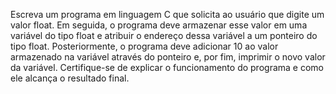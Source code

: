 Escreva um programa em linguagem C que solicita ao usuário que digite um valor float. Em seguida, o programa deve armazenar esse valor em uma variável do tipo float e atribuir o endereço dessa variável a um ponteiro do tipo float. Posteriormente, o programa deve adicionar 10 ao valor armazenado na variável através do ponteiro e, por fim, imprimir o novo valor da variável. Certifique-se de explicar o funcionamento do programa e como ele alcança o resultado final.